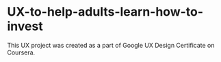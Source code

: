 # UX-to-help-adults-learn-how-to-invest
This UX project was created as a part of Google UX Design Certificate on Coursera.
